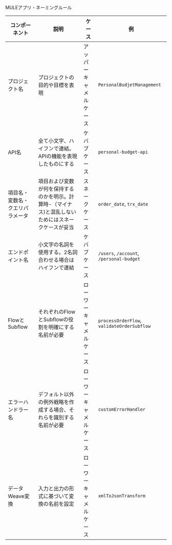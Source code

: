 MULEアプリ・ネーミングルール

| コンポーネント                | 説明 | ケース | 例 |
| --- | --- | --- | --- |
| プロジェクト名                | プロジェクトの目的や目標を表現 | アッパーキャメルケース | `PersonalBudjetManagement` |
| API名                         | 全て小文字、ハイフンで連結。 APIの機能を表現したものにする | ケバブケース | `personal-budget-api` |
| 項目名・変数名・クエリパラメータ | 項目および変数が何を保持するのかを明示。計算時-（マイナス)と混乱しないためにはスネークケースが妥当 | スネークケース | `order_date`, `trx_date` |
| エンドポイント名              | 小文字の名詞を使用する。2名詞合わせる場合はハイフンで連結 | ケバブケース | `/users`, `/account`, `/personal-budget` |
| FlowとSubflow                | それぞれのFlowとSubflowの役割を明確にする名前が必要 | ローワーキャメルケース | `processOrderFlow`, `validateOrderSubflow` |
| エラーハンドラー名            | デフォルト以外の例外戦略を作成する場合、それらを識別する名前が必要 | ローワーキャメルケース | `customErrorHandler` |
| データWeave変換              | 入力と出力の形式に基づいて変換の名前を設定 | ローワーキャメルケース | `xmlToJsonTransform` |
